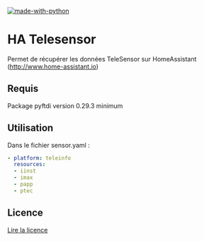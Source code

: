 [![made-with-python](https://img.shields.io/badge/Made%20with-Python-1f425f.svg)](https://www.python.org/)

# HA Telesensor
Permet de récupérer les données TeleSensor sur HomeAssistant (http://www.home-assistant.io)

## Requis
  Package pyftdi version 0.29.3 minimum


## Utilisation

Dans le fichier sensor.yaml :

```yaml
- platform: teleinfo
  resources:
  - iinst
  - imax
  - papp
  - ptec
```

## Licence 

[Lire la licence](LICENSE)
